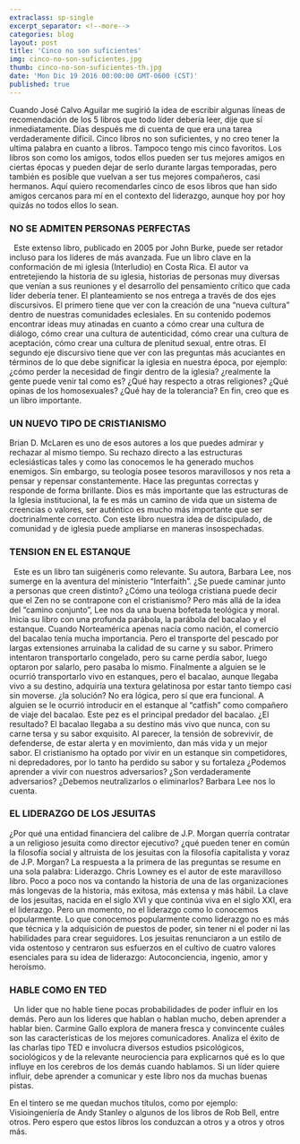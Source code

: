 ```yaml
---
extraclass: sp-single
excerpt_separator: <!--more-->
categories: blog
layout: post
title: 'Cinco no son suficientes'
img: cinco-no-son-suficientes.jpg
thumb: cinco-no-son-suficientes-th.jpg
date: 'Mon Dic 19 2016 00:00:00 GMT-0600 (CST)'
published: true
---
```

Cuando José Calvo Aguilar me sugirió la idea de escribir algunas líneas de recomendación de los 5 libros que todo líder debería leer, dije que sí inmediatamente. Días después me di cuenta de que era una tarea verdaderamente difícil.  Cinco libros no son suficientes, y no creo tener la ultima palabra en cuanto a libros. Tampoco tengo mis cinco favoritos. Los libros son como los amigos, todos ellos pueden ser tus mejores amigos en ciertas épocas y pueden dejar de serlo durante largas temporadas, pero también es posible que vuelvan a ser tus mejores compañeros, casi hermanos.  Aquí quiero recomendarles cinco de esos libros que han sido amigos cercanos para mí en el contexto del liderazgo, aunque hoy por hoy quizás no todos ellos lo sean.

<!--more-->

### NO SE ADMITEN PERSONAS PERFECTAS

  Este extenso libro, publicado en 2005 por John Burke, puede ser retador incluso para los líderes de más avanzada.  Fue un libro clave en la conformación de mi iglesia (Interludio) en Costa Rica. El autor va entretejiendo la historia de su iglesia, historias de personas muy diversas que venían a sus reuniones y el desarrollo del pensamiento crítico que cada líder debería tener. El planteamiento se nos entrega a través de dos ejes discursivos. El primero tiene que ver con la creación de una “nueva cultura” dentro de nuestras comunidades eclesiales. En su contenido podemos encontrar ideas muy atinadas en cuanto a cómo crear una cultura de diálogo, cómo crear una cultura de autenticidad, cómo crear una cultura de aceptación, cómo crear una cultura de plenitud sexual, entre otras. El segundo eje discursivo tiene que ver con las preguntas más acuciantes en términos de lo que debe significar la iglesia en nuestra época, por ejemplo: ¿cómo perder la necesidad de fingir dentro de la iglesia? ¿realmente la gente puede venir tal como es? ¿Qué hay respecto a otras religiones? ¿Qué opinas de los homosexuales? ¿Qué hay de la tolerancia? En fin, creo que es un libro importante.

### UN NUEVO TIPO DE CRISTIANISMO  

Brian D. McLaren es uno de esos autores a los que puedes admirar y rechazar al mismo tiempo. Su rechazo directo a las estructuras eclesiásticas tales y como las conocemos le ha generado muchos enemigos. Sin embargo, su teología posee tesoros maravillosos y nos reta a pensar y repensar constantemente. Hace las preguntas correctas y responde de forma brillante. Dios es más importante que las estructuras de la Iglesia institucional, la fe es más un camino de vida que un sistema de creencias o valores, ser auténtico es mucho más importante que ser doctrinalmente correcto. Con este libro nuestra idea de discipulado, de comunidad y de iglesia puede ampliarse en maneras insospechadas.

### TENSION EN EL ESTANQUE

  Este es un libro tan suigéneris como relevante. Su autora, Barbara Lee, nos sumerge en la aventura del ministerio “Interfaith”. ¿Se puede caminar junto a personas que creen distinto? ¿Cómo una teóloga cristiana puede decir que el Zen no se contrapone con el cristianismo? Pero más allá de la idea del “camino conjunto”, Lee nos da una buena bofetada teológica y moral. Inicia su libro con una profunda parábola, la parábola del bacalao y el estanque. Cuando Norteamérica apenas nacía como nación, el comercio del bacalao tenía mucha importancia. Pero el transporte del pescado por largas extensiones arruinaba la calidad de su carne y su sabor. Primero intentaron transportarlo congelado, pero su carne perdía sabor, luego optaron por salarlo, pero pasaba lo mismo. Finalmente a alguien se le ocurrió transportarlo vivo en estanques, pero el bacalao, aunque llegaba vivo a su destino, adquiría una textura gelatinosa por estar tanto tiempo casi sin moverse. ¿la solución? No era lógica, pero sí que era funcional. A alguien se le ocurrió introducir en el estanque al “catfish” como compañero de viaje del bacalao. Este pez es el principal predador del bacalao. ¿El resultado? El bacalao llegaba a su destino más vivo que nunca, con su carne tersa y su sabor exquisito. Al parecer, la tensión de sobrevivir, de defenderse, de estar alerta y en movimiento, dan más vida y un mejor sabor. El cristianismo ha optado por vivir en un estanque sin competidores, ni depredadores, por lo tanto ha perdido su sabor y su fortaleza ¿Podemos aprender a vivir con nuestros adversarios? ¿Son verdaderamente adversarios? ¿Debemos neutralizarlos o eliminarlos? Barbara Lee nos lo cuenta.

### EL LIDERAZGO DE LOS JESUITAS  

¿Por qué una entidad financiera del calibre de J.P. Morgan querría contratar a un religioso jesuita como director ejecutivo? ¿qué pueden tener en común la filosofía social y altruista de los jesuitas con la filosofía capitalista y voraz de J.P. Morgan? La respuesta a la primera de las preguntas se resume en una sola palabra: Liderazgo. Chris Lowney es el autor de este maravilloso libro.  Poco a poco nos va contando la historia de una de las organizaciones más longevas de la historia, más exitosa, más extensa y más hábil. La clave de los jesuitas, nacida en el siglo XVI y que continúa viva en el siglo XXI, era el liderazgo. Pero un momento, no el liderazgo como lo conocemos popularmente. Lo que conocemos popularmente como liderazgo no es más que técnica y la adquisición de puestos de poder, sin tener ni el poder ni las habilidades para crear seguidores. Los jesuitas renunciaron a un estilo de vida ostentoso y centraron sus esfuerzos en el cultivo de cuatro valores esenciales para su idea de liderazgo: Autoconciencia, ingenio, amor y heroísmo.

### HABLE COMO EN TED

  Un lider que no hable tiene pocas probabilidades de poder influir en los demás. Pero aun los líderes que hablan o hablan mucho, deben aprender a hablar bien. Carmine Gallo explora de manera fresca y convincente cuáles son las características de los mejores comunicadores. Analiza el éxito de las charlas tipo TED e involucra diversos estudios psicológicos, sociológicos y de la relevante neurociencia para explicarnos qué es lo que influye en los cerebros de los demás cuando hablamos. Si un líder quiere influir, debe aprender a comunicar y este libro nos da muchas buenas pistas.  

En el tintero se me quedan muchos títulos, como por ejemplo: Visioingeniería de Andy Stanley o algunos de los libros de Rob Bell, entre otros. Pero espero que estos libros los conduzcan a otros y a otros y otros más.
